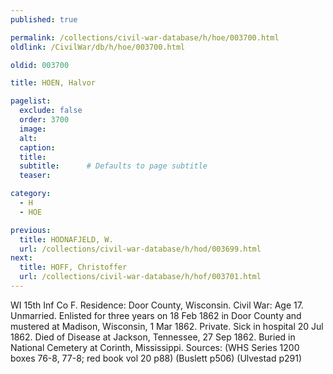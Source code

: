 ```yaml
---
published: true

permalink: /collections/civil-war-database/h/hoe/003700.html
oldlink: /CivilWar/db/h/hoe/003700.html

oldid: 003700

title: HOEN, Halvor

pagelist:
  exclude: false
  order: 3700
  image: 
  alt:
  caption:
  title:
  subtitle:      # Defaults to page subtitle
  teaser:

category: 
  - H 
  - HOE

previous:
  title: HODNAFJELD, W.
  url: /collections/civil-war-database/h/hod/003699.html  
next:
  title: HOFF, Christoffer
  url: /collections/civil-war-database/h/hof/003701.html   
---
```

WI 15th Inf Co F. Residence: Door County, Wisconsin. Civil War: Age 17. Unmarried. Enlisted for three years on 18 Feb 1862 in Door County and mustered at Madison, Wisconsin, 1 Mar 1862. Private. Sick in hospital 20 Jul 1862. Died of Disease at Jackson, Tennessee, 27 Sep 1862. Buried in National Cemetery at Corinth, Mississippi. Sources: (WHS Series 1200 boxes 76-8, 77-8; red book vol 20 p88) (Buslett p506) (Ulvestad p291)
